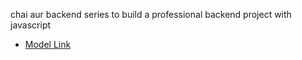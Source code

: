 chai aur backend series to build a professional backend project with javascript

- [Model Link ](https://app.eraser.io/workspace/YtPqZ1VogxGy1jzIDkzj)
